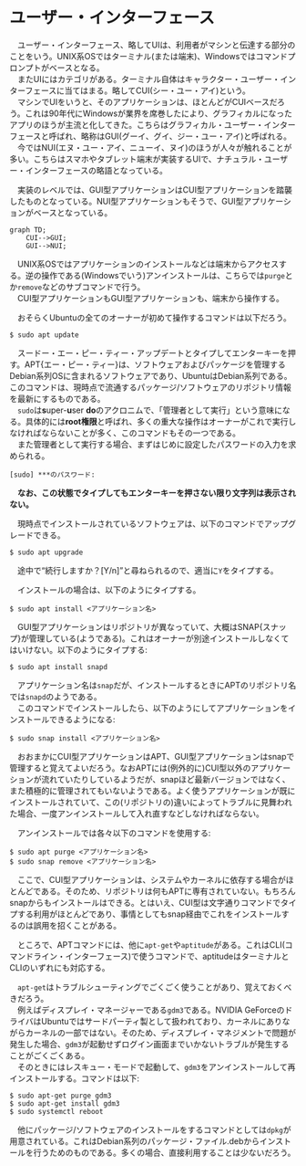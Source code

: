 # ユーザー・インターフェース

　ユーザー・インターフェース、略してUIは、利用者がマシンと伝達する部分のことをいう。UNIX系OSではターミナル(または端末)、Windowsではコマンドプロンプトがベースとなる。  
　またUIにはカテゴリがある。ターミナル自体はキャラクター・ユーザー・インターフェースに当てはまる。略してCUI(シー・ユー・アイ)という。  
　マシンでUIをいうと、そのアプリケーションは、ほとんどがCUIベースだろう。これは90年代にWindowsが業界を席巻したにより、グラフィカルになったアプリのほうが主流と化してきた。こちらはグラフィカル・ユーザー・インターフェースと呼ばれ、略称はGUI(グーイ、グイ、ジー・ユー・アイ)と呼ばれる。  
　今ではNUI(エヌ・ユー・アイ、ニューイ、ヌイ)のほうが人々が触れることが多い。こちらはスマホやタブレット端末が実装するUIで、ナチュラル・ユーザー・インターフェースの略語となっている。  

　実装のレベルでは、GUI型アプリケーションはCUI型アプリケーションを踏襲したものとなっている。NUI型アプリケーションもそうで、GUI型アプリケーションがベースとなっている。  

```mermaid
graph TD;
    CUI-->GUI;
    GUI-->NUI;
```

　UNIX系OSではアプリケーションのインストールなどは端末からアクセスする。逆の操作である(Windowsでいう)アンインストールは、こちらでは`purge`とか`remove`などのサブコマンドで行う。  
　CUI型アプリケーションもGUI型アプリケーションも、端末から操作する。

　おそらくUbuntuの全てのオーナーが初めて操作するコマンドは以下だろう。

```
$ sudo apt update
```

　スードー・エー・ピー・ティー・アップデートとタイプしてエンターキーを押す。APT{エー・ピー・ティー}は、ソフトウェアおよびパッケージを管理するDebian系列OSに含まれるソフトウェアであり、UbuntuはDebian系列である。このコマンドは、現時点で流通するパッケージ/ソフトウェアのリポジトリ情報を最新にするものである。  
　`sudo`は**s**uper-**u**ser **do**のアクロニムで、「管理者として実行」という意味になる。具体的には**root権限**と呼ばれ、多くの重大な操作はオーナーがこれで実行しなければならないことが多く、このコマンドもその一つである。  
　また管理者として実行する場合、まずはじめに設定したパスワードの入力を求められる。  

```
[sudo] ***のパスワード: 
```

　**なお、この状態でタイプしてもエンターキーを押さない限り文字列は表示されない。**  

　現時点でインストールされているソフトウェアは、以下のコマンドでアップグレードできる。  

```
$ sudo apt upgrade
```

　途中で“続行しますか？[Y/n]”と尋ねられるので、適当に`Y`をタイプする。  

　インストールの場合は、以下のようにタイプする。  

```
$ sudo apt install <アプリケーション名>
```

　GUI型アプリケーションはリポジトリが異なっていて、大概はSNAP{スナップ}が管理している(ようである)。これはオーナーが別途インストールしなくてはいけない。以下のようにタイプする:  

```
$ sudo apt install snapd
```

　アプリケーション名は`snap`だが、インストールするときにAPTのリポジトリ名では`snapd`のようである。  
　このコマンドでインストールしたら、以下のようにしてアプリケーションをインストールできるようになる:  

```
$ sudo snap install <アプリケーション名>
```

　おおまかにCUI型アプリケーションはAPT、GUI型アプリケーションはsnapで管理すると覚えてよいだろう。なおAPTには(例外的に)CUI型以外のアプリケーションが流れていたりしているようだが、snapほど最新バージョンではなく、また積極的に管理されてもいないようである。よく使うアプリケーションが既にインストールされていて、この(リポジトリの)違いによってトラブルに見舞われた場合、一度アンインストールして入れ直すなどしなければならない。  

　アンインストールでは各々以下のコマンドを使用する:  

```
$ sudo apt purge <アプリケーション名>
$ sudo snap remove <アプリケーション名>
```

　ここで、CUI型アプリケーションは、システムやカーネルに依存する場合がほとんどである。そのため、リポジトリは何もAPTに専有されていない。もちろんsnapからもインストールはできる。とはいえ、CUI型は文字通りコマンドでタイプする利用がほとんどであり、事情としてもsnap経由でこれをインストールするのは誤用を招くことがある。  
 
　ところで、APTコマンドには、他に`apt-get`や`aptitude`がある。これはCLI(コマンドライン・インターフェース)で使うコマンドで、aptitudeはターミナルとCLIのいずれにも対応する。  

　`apt-get`はトラブルシューティングでごくごく使うことがあり、覚えておくべきだろう。  
　例えばディスプレイ・マネージャーである`gdm3`である。NVIDIA GeForceのドライバはUbuntuではサードパーティ製として扱われており、カーネルにありながらカーネルの一部ではない。そのため、ディスプレイ・マネジメントで問題が発生した場合、`gdm3`が起動せずログイン画面までいかないトラブルが発生することがごくごくある。  
　そのときにはレスキュー・モードで起動して、`gdm3`をアンインストールして再インストールする。コマンドは以下:

```
$ sudo apt-get purge gdm3
$ sudo apt-get install gdm3
$ sudo systemctl reboot
```

　他にパッケージ/ソフトウェアのインストールをするコマンドとしては`dpkg`が用意されている。これはDebian系列のパッケージ・ファイル.debからインストールを行うためのものである。多くの場合、直接利用することは少ないだろう。  
